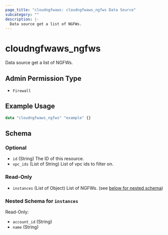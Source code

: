 ```yaml
---
page_title: "cloudngfwaws: cloudngfwaws_ngfws Data Source"
subcategory: ""
description: |-
  Data source get a list of NGFWs.
---
```


# cloudngfwaws_ngfws

Data source get a list of NGFWs.


## Admin Permission Type

* `Firewall`


## Example Usage

```terraform
data "cloudngfwaws_ngfws" "example" {}
```


<!-- schema generated by tfplugindocs -->
## Schema

### Optional

- `id` (String) The ID of this resource.
- `vpc_ids` (List of String) List of vpc ids to filter on.

### Read-Only

- `instances` (List of Object) List of NGFWs. (see [below for nested schema](#nestedatt--instances))

<a id="nestedatt--instances"></a>
### Nested Schema for `instances`

Read-Only:

- `account_id` (String)
- `name` (String)
